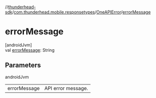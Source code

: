 //[thunderhead-sdk](../../../index.md)/[com.thunderhead.mobile.responsetypes](../index.md)/[OneAPIError](index.md)/[errorMessage](error-message.md)

# errorMessage

[androidJvm]\
val [errorMessage](error-message.md): String

## Parameters

androidJvm

| | |
|---|---|
| errorMessage | API error message. |
